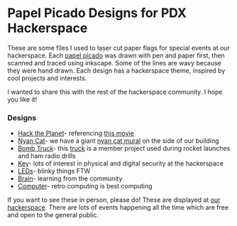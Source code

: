 # Papel Picado Designs for PDX Hackerspace

These are some files I used to laser cut paper flags for special events at our hackerspace. Each [papel picado](https://en.wikipedia.org/wiki/Papel_picado "Papel Picado Wiki") was drawn with pen and paper first, then scanned and traced using inkscape. Some of the lines are wavy because they were hand drawn. Each design has a hackerspace theme, inspired by cool projects and interests.  

I wanted to share this with the rest of the hackerspace community. I hope you like it!

### Designs

  * [Hack the Planet](design-files/hack-the-planet.svg "design file")- referencing [this movie](https://en.wikipedia.org/wiki/Hackers_(film) "Hackers Movie Wiki")
  * [Nyan Cat](design-files/nyan-cat.svg "design file")- we have a giant [nyan cat mural](images/nyan-cat-mural.jpg?raw=true "Mural Pic") on the side of our building
  * [Bomb Truck](design-files/bomb-truck.svg "design file")- this [truck](images/bomb-truck.jpg?raw=true "Truck Pic") is a member project used during rocket launches and ham radio drills
  * [Key](design-files/lock-diagram.svg "design file")- lots of interest in physical and digital security at the hackerspace
  * [LEDs](design-files/leds.svg "design file")- blinky things FTW
  * [Brain](design-files/brain.svg "design file")- learning from the community
  * [Computer](design-files/computer.svg "design file")- retro computing is best computing
  
If you want to see these in person, please do! These are displayed at [our hackerspace](http://pdxhackerspace.org "PDX Hackerspace"). There are lots of events happening all the time which are free and open to the general public. 
